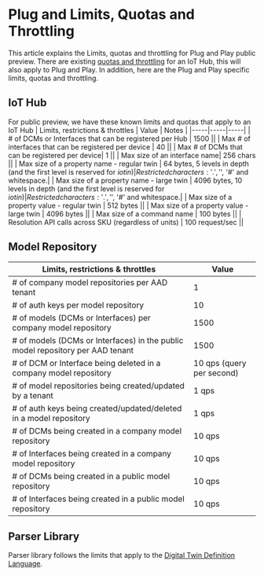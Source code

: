 # Plug and Limits, Quotas and Throttling

This article explains the Limits, quotas and throttling for Plug and Play public preview. There are existing [quotas and throttling](https://docs.microsoft.com/en-us/azure/iot-hub/iot-hub-devguide-quotas-throttling) for an IoT Hub, this will also apply to Plug and Play. In addition, here are the Plug and Play specific limits, quotas and throttling.

## IoT Hub
For public preview, we have these known limits and quotas that apply to an IoT Hub
| Limits, restrictions & throttles | Value | Notes |
|-----|-----|-----|
| # of DCMs or Interfaces that can be registered per Hub | 1500 ||
| Max # of interfaces that can be registered per device | 40 ||
| Max # of DCMs that can be registered per device| 1 ||
| Max size of an interface name| 256 chars ||
| Max size of a property name - regular twin  | 64 bytes, 5 levels in depth (and the first level is reserved for $iotin) |Restricted characters:  '.', '$', '#' and whitespace.|
| Max size of a property name - large twin  | 4096 bytes, 10 levels in depth (and the first level is reserved for $iotin) |Restricted characters:  '.', '$', '#' and whitespace.|
| Max size of a property value - regular twin | 512 bytes ||
| Max size of a property value - large twin | 4096 bytes ||
| Max size of a command name | 100 bytes ||
| Resolution API calls across SKU (regardless of units) | 100 request/sec ||

## Model Repository
| Limits, restrictions & throttles| Value |
|-----|-----|
| # of company model repositories per AAD tenant | 1 |
| # of auth keys per model repository | 10  |
| # of models (DCMs or Interfaces) per company model repository| 1500  |
| # of models (DCMs or Interfaces) in the public model repository per AAD tenant| 1500  |
|# of DCM or Interface being deleted in a company model repository| 10 qps (query per second)|
|# of model repositories being created/updated by a tenant|	1 qps |
|# of auth keys being created/updated/deleted in a model repository |	1 qps|
|# of DCMs being created in a company model repository |	 10 qps|
|# of Interfaces being created in a company model repository | 10 qps|
|# of DCMs being created in a public model repository |	 10 qps|
|# of Interfaces being created in a public model repository | 10 qps|


## Parser Library
Parser library follows the limits that apply to the [Digital Twin Definition Language](https://github.com/Azure/IoTPlugandPlay/tree/master/DTDL). 